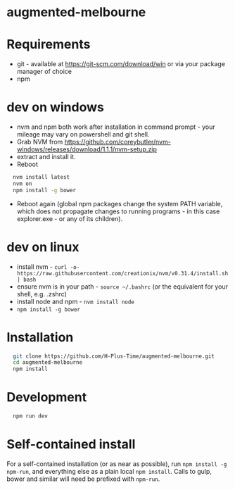 # augmented-melbourne

# Requirements
* git - available at https://git-scm.com/download/win or via your package manager of choice
* npm

# dev on windows
* nvm and npm both work after installation in command prompt - your mileage may vary on powershell and git shell.
* Grab NVM from https://github.com/coreybutler/nvm-windows/releases/download/1.1.1/nvm-setup.zip
* extract and install it.
* Reboot
```bash
  nvm install latest
  nvm on
  npm install -g bower
```
* Reboot again (global npm packages change the system PATH variable, which does not propagate
changes to running programs - in this case explorer.exe - or any of its children).


# dev on linux
* install nvm - ```curl -o- https://raw.githubusercontent.com/creationix/nvm/v0.31.4/install.sh | bash```
* ensure nvm is in your path - ```source ~/.bashrc``` (or the equivalent for your shell, e.g. .zshrc)
* install node and npm - ```nvm install node```
* ```npm install -g bower```

# Installation
```bash
  git clone https://github.com/H-Plus-Time/augmented-melbourne.git
  cd augmented-melbourne
  npm install
```

# Development
```bash
  npm run dev
```

# Self-contained install
For a self-contained installation (or as near as possible), run
```npm install -g npm-run```, and everything else as a plain local
```npm install```. Calls to gulp, bower and similar will need be
prefixed with ```npm-run```.
